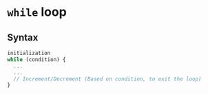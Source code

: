 # `while` loop

## Syntax

```js
initialization
while (condition) {
  ...
  ...
  // Increment/Decrement (Based on condition, to exit the loop)
}
```

